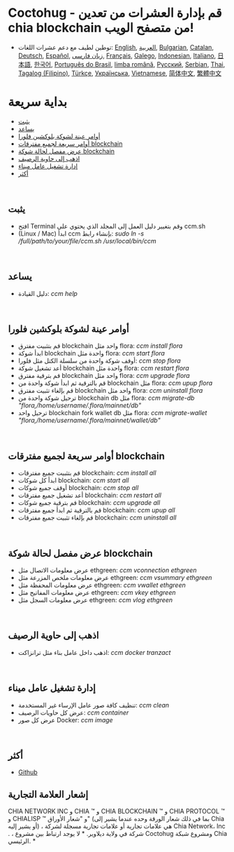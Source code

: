 # Coctohug - قم بإدارة العشرات من تعدين chia blockchain من متصفح الويب!
- توطين لطيف مع دعم عشرات اللغات: [English](./ccm_en.md), [العربية](./ccm_ar.md), [Bulgarian](./ccm_bg.md), [Catalan](./ccm_ca.md), [Deutsch](./ccm_de.md), [Español](./ccm_es.md), [زبان فارسی](./ccm_fa.md), [Français](./ccm_fr.md), [Galego](./ccm_gl.md), [Indonesian](./ccm_id.md), [Italiano](./ccm_it.md), [日本語](./ccm_ja.md), [한국어](./ccm_ko.md), [Português do Brasil](./ccm_pt.md), [limba română](./ccm_ro.md), [Русский](./ccm_ru.md), [Serbian](./ccm_sr.md), [Thai](./ccm_th.md), [Tagalog (Filipino)](./ccm_tl.md), [Türkçe](./ccm_tr.md), [Українська](./ccm_uk.md), [Vietnamese](./ccm_vi.md), [简体中文](./ccm_zh-CN.md), [繁體中文](./ccm_zh-TW.md)


# بداية سريعة
  - [يثبت](#ccm-setup)
  - [يساعد](#ccm-help)
  - [أوامر عينة لشوكة بلوكشين فلورا](#ccm-sample)
  - [أوامر سريعة لجميع مفترقات blockchain](#ccm-all)
  - [عرض مفصل لحالة شوكة blockchain](#ccm-view)
  - [اذهب إلى حاوية الرصيف](#ccm-docker)
  - [إدارة تشغيل عامل ميناء](#ccm-docker-manage)
  - [أكثر](#ccm-more)
  

<p id="ccm-setup">&nbsp;</p>

## يثبت
- افتح Terminal وقم بتغيير دليل العمل إلى المجلد الذي يحتوي على ccm.sh
- (Linux / Mac) ابدأ ccm بإنشاء رابط: <i>sudo ln -s /full/path/to/your/file/ccm.sh /usr/local/bin/ccm</i>


<p id="ccm-help">&nbsp;</p>

## يساعد
- دليل القيادة: <i>ccm help</i>


<p id="ccm-sample">&nbsp;</p>

## أوامر عينة لشوكة بلوكشين فلورا
- قم بتثبيت مفترق blockchain واحد مثل flora: <i>ccm install flora</i>
- ابدأ شوكة blockchain واحدة مثل flora: <i>ccm start flora</i>
- أوقف شوكة واحدة من سلسلة الكتل مثل فلورا: <i>ccm stop flora</i>
- أعد تشغيل شوكة blockchain واحدة مثل flora: <i>ccm restart flora</i>
- قم بترقية مفترق blockchain واحد مثل flora: <i>ccm upgrade flora</i>
- قم بالترقية ثم ابدأ شوكة واحدة من blockchain مثل flora: <i>ccm upup flora</i>
- قم بإلغاء تثبيت مفترق blockchain واحد مثل flora: <i>ccm uninstall flora</i>
- ترحيل شوكة واحدة من blockchain db مثل flora: <i>ccm migrate-db "flora,/home/username/.flora/mainnet/db"</i>
- ترحيل واحد blockchain fork wallet db مثل flora: <i>ccm migrate-wallet "flora,/home/username/.flora/mainnet/wallet/db"</i>


<p id="ccm-all">&nbsp;</p>

## أوامر سريعة لجميع مفترقات blockchain
- قم بتثبيت جميع مفترقات blockchain: <i>ccm install all</i>
- ابدأ كل شوكات blockchain: <i>ccm start all</i>
- أوقف جميع شوكات blockchain: <i>ccm stop all</i>
- أعد تشغيل جميع مفترقات blockchain: <i>ccm restart all</i>
- قم بترقية جميع شوكات blockchain: <i>ccm upgrade all</i>
- قم بالترقية ثم ابدأ جميع مفترقات blockchain: <i>ccm upup all</i>
- قم بإلغاء تثبيت جميع مفترقات blockchain: <i>ccm uninstall all</i>


<p id="ccm-view">&nbsp;</p>

## عرض مفصل لحالة شوكة blockchain
- عرض معلومات الاتصال مثل ethgreen: <i>ccm vconnection ethgreen</i>
- عرض معلومات ملخص المزرعة مثل ethgreen: <i>ccm vsummary ethgreen</i>
- عرض معلومات المحفظة مثل ethgreen: <i>ccm vwallet ethgreen</i>
- عرض معلومات المفاتيح مثل ethgreen: <i>ccm vkey ethgreen</i>
- عرض معلومات السجل مثل ethgreen: <i>ccm vlog ethgreen</i>


<p id="ccm-docker">&nbsp;</p>

## اذهب إلى حاوية الرصيف
- اذهب داخل عامل بناء مثل ترانزاكت: <i>ccm docker tranzact</i>


<p id="ccm-docker-manage">&nbsp;</p>

## إدارة تشغيل عامل ميناء
- تنظيف كافة صور عامل الإرساء غير المستخدمة: <i>ccm clean</i>
- عرض كل حاويات الرصيف: <i>ccm container</i>
- عرض كل صور Docker: <i>ccm image</i>


<p id="ccm-more">&nbsp;</p>

## أكثر
- [Github](https://github.com/raingggg/coctohug-manager)

## إشعار العلامة التجارية
CHIA NETWORK INC و CHIA ™ و CHIA BLOCKCHAIN ​​™ و CHIA PROTOCOL ™ و CHIALISP ™ و &#34;شعار الأوراق&#34; (بما في ذلك شعار الورقة وحده عندما يشير إلى Chia أو يشير إليه) ، هي علامات تجارية أو علامات تجارية مسجلة لشركة Chia Network، Inc . ، شركة في ولاية ديلاوير. * لا يوجد ارتباط بين مشروع Coctohug ومشروع شبكة Chia الرئيسي. *
 
 
 
 
